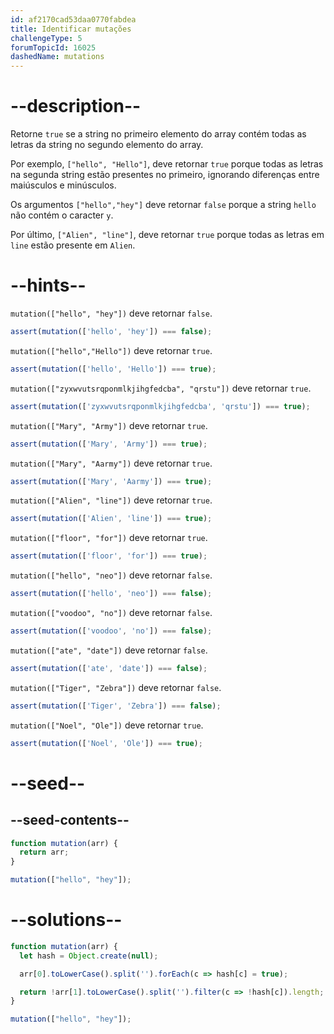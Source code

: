 ```yaml
---
id: af2170cad53daa0770fabdea
title: Identificar mutações
challengeType: 5
forumTopicId: 16025
dashedName: mutations
---
```


# --description--

Retorne `true` se a string no primeiro elemento do array contém todas as letras da string no segundo elemento do array.

Por exemplo, `["hello", "Hello"]`, deve retornar `true` porque todas as letras na segunda string estão presentes no primeiro, ignorando diferenças entre maiúsculos e minúsculos.

Os argumentos `["hello","hey"]` deve retornar `false` porque a string `hello` não contém o caracter `y`.

Por último, `["Alien", "line"]`, deve retornar `true` porque todas as letras em `line` estão presente em `Alien`.

# --hints--

`mutation(["hello", "hey"])` deve retornar `false`.

```js
assert(mutation(['hello', 'hey']) === false);
```

`mutation(["hello","Hello"])` deve retornar `true`.

```js
assert(mutation(['hello', 'Hello']) === true);
```

`mutation(["zyxwvutsrqponmlkjihgfedcba", "qrstu"])` deve retornar `true`.

```js
assert(mutation(['zyxwvutsrqponmlkjihgfedcba', 'qrstu']) === true);
```

`mutation(["Mary", "Army"])` deve retornar `true`.

```js
assert(mutation(['Mary', 'Army']) === true);
```

`mutation(["Mary", "Aarmy"])` deve retornar `true`.

```js
assert(mutation(['Mary', 'Aarmy']) === true);
```

`mutation(["Alien", "line"])` deve retornar `true`.

```js
assert(mutation(['Alien', 'line']) === true);
```

`mutation(["floor", "for"])` deve retornar `true`.

```js
assert(mutation(['floor', 'for']) === true);
```

`mutation(["hello", "neo"])` deve retornar `false`.

```js
assert(mutation(['hello', 'neo']) === false);
```

`mutation(["voodoo", "no"])` deve retornar `false`.

```js
assert(mutation(['voodoo', 'no']) === false);
```

`mutation(["ate", "date"])` deve retornar `false`.

```js
assert(mutation(['ate', 'date']) === false);
```

`mutation(["Tiger", "Zebra"])` deve retornar `false`.

```js
assert(mutation(['Tiger', 'Zebra']) === false);
```

`mutation(["Noel", "Ole"])` deve retornar `true`.

```js
assert(mutation(['Noel', 'Ole']) === true);
```

# --seed--

## --seed-contents--

```js
function mutation(arr) {
  return arr;
}

mutation(["hello", "hey"]);
```

# --solutions--

```js
function mutation(arr) {
  let hash = Object.create(null);

  arr[0].toLowerCase().split('').forEach(c => hash[c] = true);

  return !arr[1].toLowerCase().split('').filter(c => !hash[c]).length;
}

mutation(["hello", "hey"]);
```
